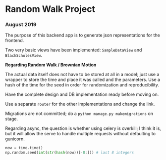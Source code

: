 # Random Walk Project

### August 2019

The purpose of this backend app is to generate json representations for the frontend.

Two very basic views have been implemented: `SampleDataView` and `BlackScholesView`.

**Regarding Random Walk / Brownian Motion**

The actual data itself does not have to be stored at all in a model; just use a wrapper to store the time and place it was called and the parameters. Use a hash of the time for the seed in order for randomization and reproducibility.

Have the complete design and DB implementation ready before moving on.

Use a separate `router` for the other implementations and change the link.

Migrations are not committed; do a `python manage.py makemigrations` on stage.

Regarding async, the question is whether using celery is overkill; I think it is, but it will allow the serve to handle multiple requests without defaulting to gunicorn.

```python
now = time.time()
np.random.seed(int(str(hash(now))[-8:])) # last 8 integers
```